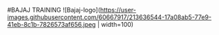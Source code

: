 #BAJAJ TRAINING
![Bajaj-logo](https://user-images.githubusercontent.com/60667917/213636544-17a08ab5-77e9-41eb-8c1b-7826573af656.jpeg | width=100)
